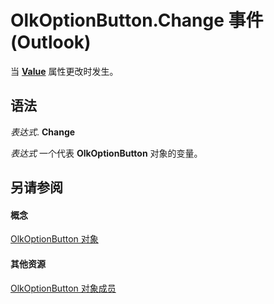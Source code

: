 
# OlkOptionButton.Change 事件 (Outlook)

当  **[Value](5199d3f8-c90c-a66a-0487-78ec7ee66bcc.md)** 属性更改时发生。


## 语法

 _表达式_. **Change**

 _表达式_ 一个代表 **OlkOptionButton** 对象的变量。


## 另请参阅


#### 概念


[OlkOptionButton 对象](a7aab427-a2f0-a153-f558-c13559610c99.md)
#### 其他资源


[OlkOptionButton 对象成员](e5d545e6-496f-6a11-af73-faa3eb20647c.md)